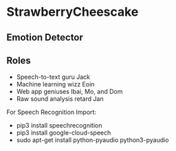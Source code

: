 # StrawberryCheescake
## Emotion Detector

## Roles

- Speech-to-text guru Jack
- Machine learning wizz Eoin
- Web app geniuses Ibai, Mo, and Dom
- Raw sound analysis retard Jan

For Speech Recognition Import:
- pip3 install speechrecognition
- pip3 install google-cloud-speech
- sudo apt-get install python-pyaudio python3-pyaudio
